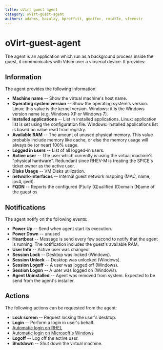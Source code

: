 ```yaml
---
title: oVirt guest agent
category: ovirt-guest-agent
authors: adahms, bazulay, bproffitt, geoffoc, rmiddle, vfeenstr
---
```


<!-- TODO: Content review -->

# oVirt-guest-agent

The agent is an application which run as a background process inside the guest, it communicates with Vdsm over a vioserial device.
It provides:

## Information

The agent provides the following information:

* **Machine name** -- Show the virtual machine's host name.
* **Operating system version** -- Show the operating system's version. Linux: this value is the kernel version. Windows: it is the Windows version name (e.g. Windows XP or Windows 7).
* **Installed applications** -- List in installed applications. Linux: application list is set using the configuration file. Windows: installed applications list is based on value read from registry.
* **Available RAM** -- The amount of unused physical memory. This value probably include memory like cache, or else the memory usage will always be (or near) 100% usage.
* **Logged in users** -- List of all logged-in users.
* **Active user** -- The user which currently is using the virtual machine's "physical hardware". Redundant since RHEV-M is treating the SPICE's ticket owner as the active user.
* **Disks Usage** -- VM Disks utilization.
* **network-interfaces** -- Internal guest network mapping (MAC, name, ipv4, ipv6).
* **FQDN** -- Reports the configured (F)ully (Q)ualified (D)omain (N)ame of the guest os

## Notifications

The agent notify on the following events:

* **Power Up** -- Send when agent start its execution.
* **Power Down** -- unused
* **Heartbeat** -- Message is send every few second to notify that the agent is running. The notification includes the guest's available RAM.
* **User Info** -- Active user was changed.
* **Session Lock** -- Desktop was locked (Windows).
* **Session Unlock** -- Desktop was unlocked (Windows).
* **Session Logoff** -- A user was logged off (Windows).
* **Session Logon** -- A user was logged on (Windows).
* **Agent Uninstalled** -- Agent was removed from system. Expected to be send from the agent's installer.

## Actions

The following actions can be requested from the agent:

* **Lock screen** -- Request locking the user's desktop.
* **Login** -- Perform a login in user's behalf.
* [Automatic login on RHEL](Ovirt_guest_agent_automatic_login_RHEL6)
* [Automatic login on Microsoft's Windows](Ovirt_guest_agent_automatic_login_windows)
* **Logoff** -- Log off the active user.
* **Shutdown** -- Shut down the virtual machine.

